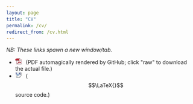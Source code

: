 ```yaml
---
layout: page
title: "CV"
permalink: /cv/
redirect_from: /cv.html
---
```


*NB: These links spawn a new window/tab.*

- <a target="_blank" href="https://github.com/brianbuccola/cv/blob/master/buccola_CV.pdf"><img src="/images/pdf_icon.png"></a>
  &nbsp; (PDF automagically rendered by GitHub; click "raw" to download the actual file.)
- <a target="_blank" href="https://github.com/brianbuccola/cv/blob/master/buccola_CV.tex"><img src="/images/tex_icon.png"></a>
  &nbsp; ($$\LaTeX{}$$ source code.)

